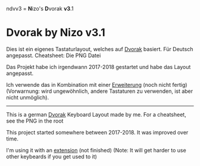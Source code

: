 ndvv3 = **N**izo's **D**vorak **v3**.1

# Dvorak by Nizo v3.1

Dies ist ein eigenes Tastaturlayout, welches auf [Dvorak](https://de.wikipedia.org/wiki/Dvorak-Tastaturbelegung) basiert. Für Deutsch angepasst. Cheatsheet: Die PNG Datei

Das Projekt habe ich irgendwann 2017-2018 gestartet und habe das Layout angepasst.

Ich verwende das in Kombination mit einer [Erweiterung](https://github.com/theNizo/NizosUltimateKeyboard) (noch nicht fertig) (Vorwarnung: wird ungewöhnlich, andere Tastaturen zu verwenden, ist aber nicht unmöglich).

------

This is a german [Dvorak](https://en.wikipedia.org/wiki/Dvorak_Simplified_Keyboard) Keyboard Layout made by me. For a cheatsheet, see the PNG in the root

This project started somewhere between 2017-2018. It was improved over time.

I'm using it with an [extension](https://github.com/theNizo/NizosUltimateKeyboard) (not finished) (Note: It will get harder to use other keybeards if you get used to it)
